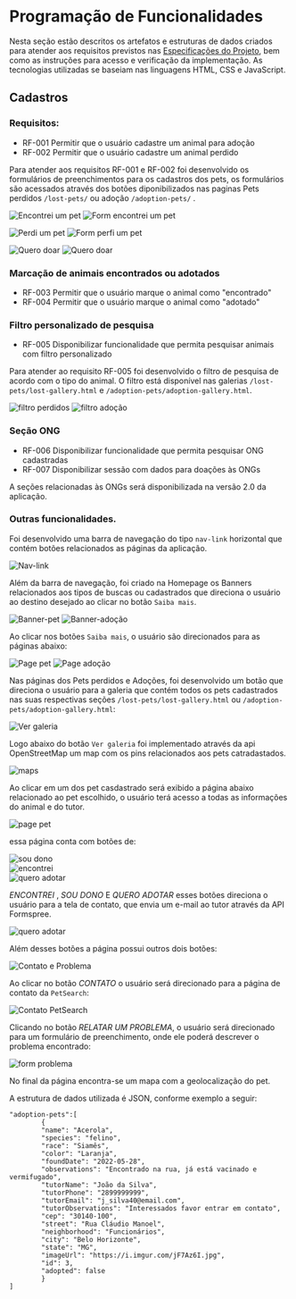<!-- <div align="justify">  -->

# Programação de Funcionalidades

Nesta seção estão descritos os artefatos e estruturas de dados criados para atender aos requisitos previstos nas <a href="./especification.md">Especificações do Projeto</a>, bem como as instruções para acesso e verificação da implementação. As tecnologias utilizadas se baseiam nas linguagens HTML, CSS e JavaScript.


## Cadastros

### Requisitos: 
- RF-001	Permitir que o usuário cadastre um animal para adoção	
- RF-002	Permitir que o usuário cadastre um animal perdido

Para atender aos requisitos RF-001 e RF-002 foi desenvolvido os formulários de preenchimentos para os cadastros dos pets, os formulários são acessados através dos botões diponibilizados nas paginas Pets perdidos `/lost-pets/` ou adoção `/adoption-pets/` .


![Encontrei um pet](img/development/encontrei-um-pet.jpg)
![ Form encontrei um pet](img/development/formulario-encontrei-pet.jpg) <br>

![Perdi um pet](img/development/perdi-meu-pet.jpg)
![Form perfi um pet](img/development/formulario-perdi-meu-pet.jpg) <br>

![Quero doar](img/development/quero-doar.jpg)
![Quero doar](img/development/formulario-pet-para-adocao.jpg)<br>


 ### Marcação de animais encontrados ou adotados
- RF-003	Permitir que o usuário marque o animal como "encontrado"
- RF-004	Permitir que o usuário marque o animal como "adotado"


 ### Filtro personalizado de pesquisa 
- RF-005    Disponibilizar funcionalidade que permita pesquisar animais com filtro personalizado

Para atender ao requisito RF-005 foi desenvolvido o filtro de pesquisa de acordo com o tipo do animal. O filtro está disponível nas galerias `/lost-pets/lost-gallery.html` e `/adoption-pets/adoption-gallery.html`.

![filtro perdidos](img/development/filtro-perdido.jpg)
![filtro adoção](img/development/filtro-adocao.jpg)<br>


### Seção ONG  
- RF-006	Disponibilizar funcionalidade que permita pesquisar ONG cadastradas	
- RF-007    Disponibilizar sessão com dados para doações às ONGs

A seções relacionadas às ONGs será disponibilizada na versão 2.0 da aplicação. 


### Outras funcionalidades.


Foi desenvolvido uma barra de navegação do tipo `nav-link` horizontal que contém botões relacionados as páginas da aplicação.

![Nav-link](img/development/quero-doar.jpg)<br>

Além da barra de navegação, foi criado na Homepage os Banners relacionados aos tipos de buscas ou cadastrados que direciona o usuário ao destino desejado ao clicar no botão `Saiba mais`. 

![Banner-pet](img/development/banner-pet.jpg)
![Banner-adoção](img/development/banner-adocao.jpg)<br>

Ao clicar nos botões `Saiba mais`, o usuário são direcionados para as páginas abaixo:

![Page pet](img/development/page-pets.jpg)
![Page adoção](img/development/page-adocao.jpg)<br>

Nas páginas dos Pets perdidos e Adoções, foi desenvolvido um botão que direciona o usuário para a galeria que contém todos os pets cadastrados nas suas respectivas seções `/lost-pets/lost-gallery.html` ou `/adoption-pets/adoption-gallery.html`: 

![Ver galeria](img/development/ver-galeria.jpg)<br>

Logo abaixo do botão `Ver galeria` foi implementado através da api OpenStreetMap um map com os pins relacionados aos pets catradastados. 

![maps](img/development/maps.jpg)<br>

Ao clicar em um dos pet casdastrado será exibido a página abaixo relacionado ao pet escolhido, o usuário terá acesso a todas as informações do animal e do tutor. 

![page pet](img/development/page-pet.jpg)<br>

essa página conta com botões de: 

![sou dono](img/development/sou-o-dono.jpg)<br>
![encontrei](img/development/encontrei%20.jpg)<br>
![quero adotar](img/development/quero-adotar-btn.jpg)<br>

*ENCONTREI* , *SOU DONO* E *QUERO ADOTAR* esses botões direciona o usuário para a tela de contato, que envia um e-mail ao tutor através da API Formspree.

![quero adotar](img/development/contato-tutor.jpg)<br>

Além desses botões a página possui outros dois botões:

![Contato e Problema](img/development/contato-problema.jpg)<br>

Ao clicar no botão *CONTATO* o usuário será direcionado para a página de contato da `PetSearch`:

![Contato PetSearch](img/development/contato-pet-search.jpg)<br>

Clicando no botão *RELATAR UM PROBLEMA*, o usuário será direcionado para um formulário de preenchimento, onde ele poderá descrever o problema encontrado: 

![form problema](img/development/problema-anuncio.jpg)<br>

No final da página encontra-se um mapa com a geolocalização do pet. 

A estrutura de dados utilizada é JSON, conforme exemplo a seguir:

```
"adoption-pets":[
        {
        "name": "Acerola",
        "species": "felino",
        "race": "Siamês",
        "color": "Laranja",
        "foundDate": "2022-05-28",
        "observations": "Encontrado na rua, já está vacinado e vermifugado",
        "tutorName": "João da Silva",
        "tutorPhone": "2899999999",
        "tutorEmail": "j_silva40@email.com",
        "tutorObservations": "Interessados favor entrar em contato",
        "cep": "30140-100",
        "street": "Rua Cláudio Manoel",
        "neighborhood": "Funcionários",
        "city": "Belo Horizonte",
        "state": "MG",
        "imageUrl": "https://i.imgur.com/jF7Az6I.jpg",
        "id": 3,
        "adopted": false
        }
]
```













<!-- </div> -->